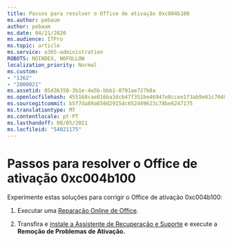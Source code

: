 ```yaml
---
title: Passos para resolver o Office de ativação 0xc004b100
ms.author: pebaum
author: pebaum
ms.date: 04/21/2020
ms.audience: ITPro
ms.topic: article
ms.service: o365-administration
ROBOTS: NOINDEX, NOFOLLOW
localization_priority: Normal
ms.custom:
- "1262"
- "2000021"
ms.assetid: 05d36350-3b1e-4a5b-bbb1-0791ae727b8a
ms.openlocfilehash: 455168cae816ba3dcb47f351be46947e8ccee1f3ab9e61c70d82d49e5279ef85
ms.sourcegitcommit: b5f7da89a650d2915dc652449623c78be6247175
ms.translationtype: MT
ms.contentlocale: pt-PT
ms.lasthandoff: 08/05/2021
ms.locfileid: "54021175"
---
```

# <a name="steps-to-resolve-office-activation-error-0xc004b100"></a>Passos para resolver o Office de ativação 0xc004b100

Experimente estas soluções para corrigir o Office de ativação 0xc004b100:
  
1. Executar uma [Reparação Online de Office](https://support.office.com/article/7821d4b6-7c1d-4205-aa0e-a6b40c5bb88b).

2. Transfira e [instale a Assistente de Recuperação e Suporte](https://aka.ms/SARA-OfficeActivation-Alchemy) e execute a **Remoção de Problemas de Ativação.**
